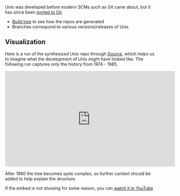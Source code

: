 
Unix was developed before modern SCMs such as Git came about, but it has since been [ported to Git](https://github.com/dspinellis/unix-history-repo/tree/master).

 * [Build tree](https://github.com/dspinellis/unix-history-make#unix-history-repository) to see how the repos are generated
 * Branches correspond to various versions/releases of Unix

## Visualization

Here is a run of the synthesized Unix repo through [Gource](https://gource.io/), which helps us to imagine what the development of Unix might have looked like. The following run captures only the history from 1974 - 1985.

<iframe width="560" height="315" src="https://www.youtube.com/embed/iX-A7-n7g5Y" frameborder="0" allow="accelerometer; autoplay; clipboard-write; encrypted-media; gyroscope; picture-in-picture" allowfullscreen></iframe>

After 1980 the tree becomes quite complex, so further context should be added to help explain the structure.

If the embed is not showing for some reason, you can [watch it in YouTube](https://www.youtube.com/watch?v=iX-A7-n7g5Y)
